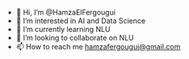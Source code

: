 - 👋 Hi, I’m @HamzaElFergougui
- 👀 I’m interested in AI and Data Science
- 🌱 I’m currently learning NLU
- 💞️ I’m looking to collaborate on NLU
- 📫 How to reach me hamzafergougui@gmail.com

<!---
HamzaElFergougui/HamzaElFergougui is a ✨ special ✨ repository because its `README.md` (this file) appears on your GitHub profile.
You can click the Preview link to take a look at your changes.
--->
